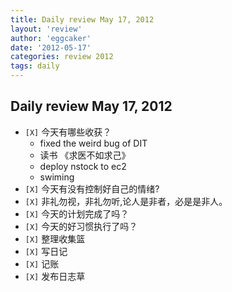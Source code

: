 ```yaml
---
title: Daily review May 17, 2012 
layout: 'review'
author: 'eggcaker'
date: '2012-05-17'
categories: review 2012
tags: daily
---
```



## Daily review May 17, 2012

  * `[X]` 今天有哪些收获？ 
    * fixed the weird bug of DIT 
    * 读书 《求医不如求己》 
    * deploy nstock to ec2 
    * swiming 
  * `[X]` 今天有没有控制好自己的情绪? 
  * `[X]` 非礼勿视，非礼勿听,论人是非者，必是是非人。 
  * `[X]` 今天的计划完成了吗？ 
  * `[X]` 今天的好习惯执行了吗？ 
  * `[X]` 整理收集篮 
  * `[X]` 写日记 
  * `[X]` 记账 
  * `[X]` 发布日志草 

